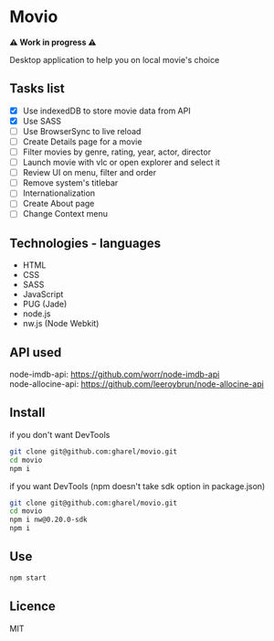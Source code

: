 # Movio
**:warning: Work in progress :warning:**

Desktop application to help you on local movie's choice

## Tasks list
- [x] Use indexedDB to store movie data from API
- [x] Use SASS
- [ ] Use BrowserSync to live reload
- [ ] Create Details page for a movie
- [ ] Filter movies by genre, rating, year, actor, director
- [ ] Launch movie with vlc or open explorer and select it
- [ ] Review UI on menu, filter and order
- [ ] Remove system's titlebar
- [ ] Internationalization
- [ ] Create About page
- [ ] Change Context menu

## Technologies - languages
- HTML
- CSS
- SASS
- JavaScript
- PUG (Jade)
- node.js
- nw.js (Node Webkit)

## API used
node-imdb-api: https://github.com/worr/node-imdb-api  
node-allocine-api: https://github.com/leeroybrun/node-allocine-api

## Install
if you don't want DevTools 
```sh
git clone git@github.com:gharel/movio.git
cd movio
npm i
```
if you want DevTools (npm doesn't take sdk option in package.json)
```sh
git clone git@github.com:gharel/movio.git
cd movio
npm i nw@0.20.0-sdk
npm i
```
## Use
```sh
npm start
```

## Licence
MIT